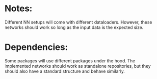 # Notes:
Different NN setups will come with different dataloaders. However, these networks
should work so long as the input data is the expected size.

# Dependencies:
Some packages will use different packages under the hood. The implemented networks should work
as standalone repositories, but they should also have a standard structure and behave similarly.
